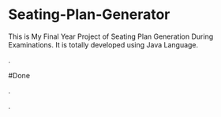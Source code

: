 # Seating-Plan-Generator

This is My Final Year Project of Seating Plan Generation During Examinations. It is totally developed using Java Language.


































































































































.





















































#Done










































































































.




































































































































































































































































































































































































































































































.






































